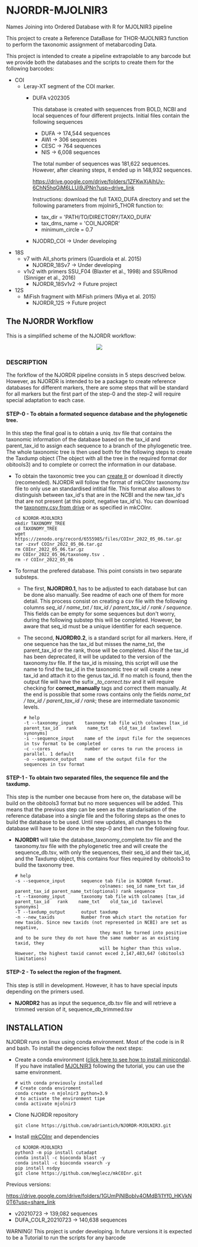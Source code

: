 # NJORDR-MJOLNIR3
Names Joining into Ordered Database with R for MJOLNIR3 pipeline

This project to create a Reference DataBase for THOR-MJOLNIR3 function to perform the taxonomic assignment of metabarcoding Data.

This project is intended to create a pipeline extrapolable to any barcode but we provide both the databases and the scripts to create them for the following barcodes:
- COI
  - Leray-XT segment of the COI marker.
      - DUFA v202305

        This database is created with sequences from BOLD, NCBI and local sequences of four different projects. Initial files contain the following sequences
        - DUFA -> 174,544 sequences
        - AWI -> 306 sequences
        - CESC -> 764 sequences
        - NIS -> 6,008 sequences
        
        The total number of sequences was 181,622 sequences. However, after cleaning steps, it ended up in 148,932 sequences.

        https://drive.google.com/drive/folders/1ZFKwXjAlhUy-6ChN5hqGjM6LLUi9JPNn?usp=drive_link

        Instructions: download the full TAXO_DUFA directory and set the following parameters from mjolnir5_THOR function to:
        - tax_dir = 'PATH/TO/DIRECTORY/TAXO_DUFA'
        - tax_dms_name = 'COI_NJORDR'
        - minimum_circle = 0.7
     - NJODRD_COI -> Under developing
- 18S
  - v7 with All_shorts primers (Guardiola et al. 2015)  
    - NJORDR_18Sv7 -> Under developing
  - v1v2 with primers SSU_F04 (Blaxter et al., 1998) and SSURmod (Sinniger et al., 2016)
    - NJORDR_18Sv1v2 -> Future project
- 12S
  - MiFish fragment with MiFish primers (Miya et al. 2015)
    - NJORDR_12S -> Future project

<H2>The NJORDR Workflow</H2>

This is a simplified scheme of the NJORDR workflow:

<p align="center" width="400">
  <img src="https://github.com/adriantich/NJORDR-MJOLNIR3/blob/main/workflow_NJORDR.png">
</p>

<H3>DESCRIPTION</H3>
The forkflow of the NJORDR pipeline consists in 5 steps descrived below. However, as NJORDR is intended to be a package to create reference databases for different markers, there are some steps that will be standard for all markers but the first part of the step-0 and the step-2 will require special adaptation to each case.

<H4>STEP-0 - To obtain a formated sequence database and the phylogenetic tree.</H4>
In this step the final goal is to obtain a uniq .tsv file that contains the taxonomic information of the database based on the tax_id and parent_tax_id to assign each sequence to a branch of the phylogenetic tree. The whole taxonomic tree is then used both for the following steps to create the Taxdump object (The object with all the tree in the required format dor obitools3) and to complete or correct the information in our database.

  - To obtain the taxonomic tree you can [create it](https://mkcoinr.readthedocs.io/en/latest/content/tutorial.html#create-coinr-from-bold-and-ncbi) or download it directly (recomended). NJORDR will follow the format of mkCOInr taxonomy.tsv file to only use an standardised intitial file. This format also allows to distinguish between tax_id's that are in the NCBI and the new tax_id's that are not present (at this point, negative tax_id's). You can download the [taxonomy.csv from drive](https://drive.google.com/drive/folders/1JIFiPtvwMzk6S8zYnjNU251UbMwg6cSF?usp=sharing) or as specified in mkCOInr.

        cd NJORDR-MJOLNIR3
        mkdir TAXONOMY_TREE
        cd TAXONOMY_TREE
        wget https://zenodo.org/record/6555985/files/COInr_2022_05_06.tar.gz
        tar -zxvf COInr_2022_05_06.tar.gz
        rm COInr_2022_05_06.tar.gz
        mv COInr_2022_05_06/taxonomy.tsv .
        rm -r COInr_2022_05_06

 - To format the prefered database. This point consists in two separate substeps.
     * The first, **NJORDR0.1**, has to be adjusted to each database but can be done also manually. See readme of each one of them for more detail. This process consist on creating a csv file with the following columns *seq_id / name_txt / tax_id / parent_tax_id / rank / sequence*. This fields can be empty for some sequences but don't worry, during the following substep this will be completed. However, be aware that seq_id must be a unique identifier for each sequence.
     * The second, **NJORDR0.2**, is a standard script for all markers. Here, if one sequence has the tax_id but misses the name_txt, the parent_tax_id or the rank, those will be completed. Also if the tax_id has been deprecated, it will be updated to the version of the taxonomy.tsv file. If the tax_id is missing, this script will use the name to find the tax_id in the taxonomic tree or will create a new tax_id and attach it to the genus tax_id. If no match is found, then the output file will have the sufix *_to_correct.tsv* and it will require checking for **correct_manually** tags and correct them manually. At the end is possible that some rows contains only the fields *name_txt / tax_id / parent_tax_id / rank*; these are intermediate taxonomic levels.

           # help
           -t --taxonomy_input    taxonomy tab file with colnames [tax_id	parent_tax_id	rank	name_txt	old_tax_id	taxlevel	synonyms]
           -i --sequence_input    name of the input file for the sequences in tsv format to be completed
           -c --cores             number or cores to run the process in parallel. 1 default
           -o --sequence_output   name of the output file for the sequences in tsv format


<H4>STEP-1 - To obtain two separated files, the sequence file and the taxdump.</H4>
This step is the number one because from here on, the database will be build on the obitools3 format but no more sequences will be added. This means that the previous step can be seen as the standarisation of the reference database into a single file and the folloring steps as the ones to build the database to be used. Until new updates, all changes to the database will have to be done in the step-0 and then run the following four.

  - **NJORDR1** will take the database_taxonomy_complete.tsv file and the taxonomy.tsv file with the phylogenetic tree and will create the sequence_db.tsv, with only the sequences, their seq_id and their tax_id, and the Taxdump object, this contains four files required by obitools3 to build the taxonomy tree.

        # help
        -s --sequence_input      sequence tab file in NJORDR format.
                                        colnames: seq_id name_txt tax_id parent_tax_id parent_name_txt(optional) rank sequence
        -t --taxonomy_input      taxonomy tab file with colnames [tax_id	parent_tax_id	rank	name_txt	old_tax_id	taxlevel	synonyms]
        -T --taxdump_output      output taxdump
        -n --new_taxids          Number from which start the notation for new taxids. Since new taxids (not represented in NCBI) are set as negative,
                                        they must be turned into positive and to be sure they do not have the same number as an existing taxid, they
                                        will be higher than this value. However, the highest taxid cannot exced 2,147,483,647 (obitools3 limitations)

<H4>STEP-2 - To select the region of the fragment.</H4>
This step is still in development. However, it has to have special inputs depending on the primers used. 

  - **NJORDR2** has as input the sequence_db.tsv file and will retrieve a trimmed version of it, sequence_db_trimmed.tsv

        



<H2>INSTALLATION</H2>

NJORDR runs on linux using conda environment. Most of the code is in R and bash. To install the depencies follow the next steps:

- Create a conda environment ([click here to see how to install miniconda](https://docs.conda.io/en/latest/miniconda.html)). If you have installed [MJOLNIR3](https://github.com/adriantich/MJOLNIR3) following the tutorial, you can use the same environment.

      # with conda previously installed
      # Create conda enviroment
      conda create -n mjolnir3 python=3.9
      # to activate the environment tipe
      conda activate mjolnir3

- Clone NJORDR repository

      git clone https://github.com/adriantich/NJORDR-MJOLNIR3.git

- Install [mkCOInr](https://mkcoinr.readthedocs.io/en/latest/content/installation.html) and dependencies

      cd NJORDR-MJOLNIR3
      python3 -m pip install cutadapt
      conda install -c bioconda blast -y
      conda install -c bioconda vsearch -y
      pip install nsdpy
      git clone https://github.com/meglecz/mkCOInr.git


Previous versions: 

https://drive.google.com/drive/folders/1GUmPjNlBobIv4OMdB1i1Yf0_HKVkN0T6?usp=share_link

- v20210723 -> 139,082 sequences 
- DUFA_COLR_20210723 -> 140,638 sequences

WARNING! This project is under developing. In future versions it is expected to be a Tutorial to run the scripts for any barcode
